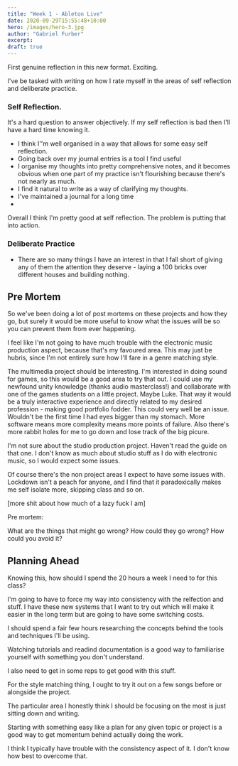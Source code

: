 ```yaml
---
title: "Week 1 - Ableton Live"
date: 2020-09-29T15:55:48+10:00
hero: /images/hero-3.jpg
author: "Gabriel Furber"
excerpt:
draft: true
---
```


First genuine reflection in this new format. Exciting.

I've be tasked with writing on how I rate myself in the areas of self reflection and deliberate practice.

### Self Reflection.

It's a hard question to answer objectively. If my self reflection is bad then I'll have a hard time knowing it.


* I think I''m well organised in a way that allows for some easy self reflection.
* Going back over my journal entries is a tool I find useful 
* I organise my thoughts into pretty comprehensive notes, and it becomes obvious when one part of my practice isn't flourishing because there's not nearly as much.
* I find it natural to write as a way of clarifying my thoughts.
* I've maintained a journal for a long time
* 




Overall I think I'm pretty good at self reflection.
The problem is putting that into action.


### Deliberate Practice

* There are so many things I have an interest in that I fall short of giving any of them the attention they deserve - laying a 100 bricks over different houses and building nothing.



## Pre Mortem

So we've been doing a lot of post mortems on these projects and how they go, but surely it would be more useful to know what the issues will be so you can prevent them from ever happening.

I feel like I'm not going to have much trouble with the electronic music production aspect, because that's my favoured area. This may just be hubris, since I'm not entirely sure how I'll fare in a genre matching style.

The multimedia project should be interesting. I'm interested in doing sound for games, so this would be a good area to try that out. I could use my newfound unity knowledge (thanks audio masterclass!) and collaborate with one of the games students on a little project. Maybe Luke. That way it would be a truly interactive experience and directly related to my desired profession - making good portfolio fodder.
This could very well be an issue. Wouldn't be the first time I had eyes bigger than my stomach. More software means more complexity means more points of failure. Also there's more rabbit holes for me to go down and lose track of the big picure.

I'm not sure about the studio production project. Haven't read the guide on that one. I don't know as much about studio stuff as I do with electronic music, so I would expect some issues.



Of course there's the non project areas I expect to have some issues with. Lockdown isn't a peach for anyone, and I find that it paradoxically makes me self isolate more, skipping class and so on.

[more shit about how much of a lazy fuck I am]


Pre mortem: 

What are the things that might go wrong?
How could they go wrong?
How could you avoid it?


## Planning Ahead

Knowing this, how should I spend the 20 hours a week I need to for this class?

I'm going to have to force my way into consistency with the relfection and stuff. I have these new systems that I want to try out which will make it easier in the long term but are going to have some switching costs.

I should spend a fair few hours researching the concepts behind the tools and techniques I'll be using.

Watching tutorials and readind documentation is a good way to familiarise yourself with something you don't understand.


I also need to get in some reps to get good with this stuff.

For the style matching thing, I ought to try it out on a few songs before or alongside the project.




The particular area I honestly think I should be focusing on the most is just sitting down and writing.

Starting with something easy like a plan for any given topic or project is a good way to get momentum behind actually doing the work.



I think I typically have trouble with the consistency aspect of it. I don't know how best to overcome that.	